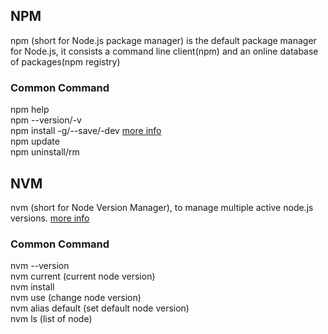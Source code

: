 ## NPM
npm (short for Node.js package manager) is the default package manager for Node.js, it consists a command line client(npm) and an online database of packages(npm registry)

### Common Command
npm help</br>
npm --version/-v</br>
npm install <package> -g/--save/-dev [more info](https://docs.npmjs.com/cli/install)</br>
npm update <package></br>
npm uninstall/rm <package></br>

## NVM
nvm (short for Node Version Manager), to manage multiple active node.js versions. [more info](https://github.com/creationix/nvm/blob/master/README.md)

### Common Command
nvm --version</br>
nvm current (current node version)</br>
nvm install <version></br>
nvm use <version> (change node version)</br>
nvm alias default <version> (set default node version)</br>
nvm ls (list of node)</br>

